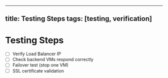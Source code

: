 

---
title: Testing Steps
tags: [testing, verification]
---

# Testing Steps  

- [ ] Verify Load Balancer IP
- [ ] Check backend VMs respond correctly
- [ ] Failover test (stop one VM)
- [ ] SSL certificate validation

